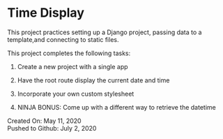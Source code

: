 # Time Display

This project practices setting up a Django project, passing data to a template,and connecting to static files.

This project completes the following tasks:

1. Create a new project with a single app

2. Have the root route display the current date and time

3. Incorporate your own custom stylesheet

4. NINJA BONUS: Come up with a different way to retrieve the datetime

Created On: May 11, 2020\
Pushed to Github: July 2, 2020

